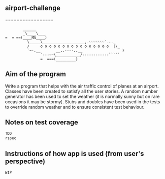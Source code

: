 ## airport-challenge ##
=================

```
        ______
        _\____\___
=  = ==(____MA____)
          \_____\___________________,-~~~~~~~`-.._
          /     o o o o o o o o o o o o o o o o  |\_
          `~-.__       __..----..__                  )
                `---~~\___________/------------`````
                =  ===(_________)

```

Aim of the program
---------
Write a program that helps with the air traffic control of planes at an airport.
Classes have been created to satisfy all the user stories. A random number generator has been used to set the weather (it is normally sunny but on rare occasions it may be stormy). Stubs and doubles have been used in the tests to override random weather and to ensure consistent test behaviour.

## Notes on test coverage

```sh
TDD
rspec
```

## Instructions of how app is used (from user's perspective)

```sh
WIP
```
